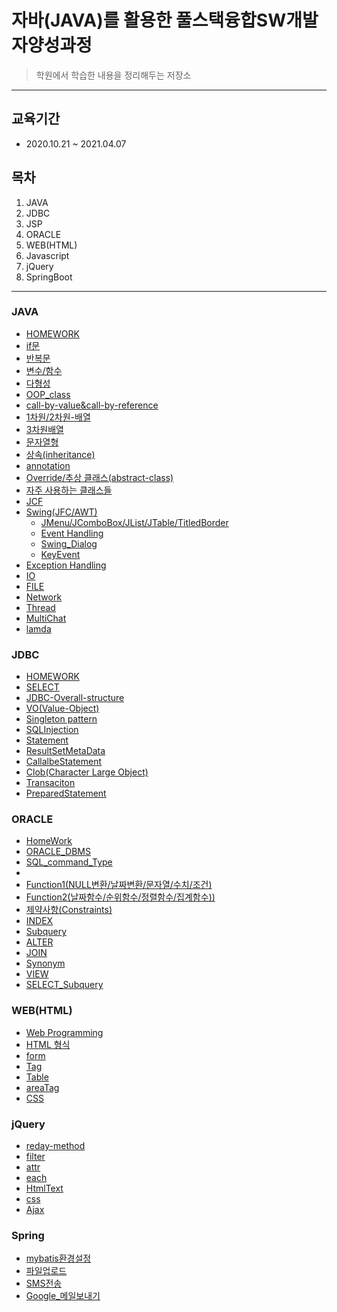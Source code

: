 # 자바(JAVA)를 활용한 풀스택융합SW개발자양성과정
>학원에서 학습한 내용을 정리해두는 저장소

----------------------------------------------------------------------------------------------------------------------

## 교육기간 
- 2020.10.21 ~ 2021.04.07

## 목차
1. JAVA
2. JDBC
3. JSP
4. ORACLE
5. WEB(HTML)
6. Javascript
7. jQuery
8. SpringBoot

----------------------------------------------------------------------------------------------------------------------


### JAVA

* [HOMEWORK](https://github.com/Jangilkyu/sist-fullstack-class/tree/master/Java/HomeWork)
* [if문](https://github.com/Jangilkyu/sist-fullstack-class/tree/master/Java/05.if)
* [반복문](https://github.com/Jangilkyu/sist-fullstack-class/tree/master/Java/07.iteration)
* [변수/함수](https://github.com/Jangilkyu/sist-fullstack-class/tree/master/Java/08.Varial%26method)
* [다형성](https://github.com/Jangilkyu/sist-fullstack-class/tree/master/Java/09.polymorphism)
* [OOP_class](https://github.com/Jangilkyu/sist-fullstack-class/tree/master/Java/09.polymorphism)
* [call-by-value&call-by-reference](https://github.com/Jangilkyu/sist-fullstack-class/tree/master/Java/11.call-by-value%26call-by-reference)
* [1차원/2차원-배열](https://github.com/Jangilkyu/sist-fullstack-class/tree/master/Java/12.Array_1and2Dimensiona)
* [3차원배열](https://github.com/Jangilkyu/sist-fullstack-class/tree/master/Java/13.3Dimensional_Array)
* [문자열형](https://github.com/Jangilkyu/sist-fullstack-class/tree/master/Java/14.String)
* [상속(inheritance)](https://github.com/Jangilkyu/sist-fullstack-class/tree/master/Java/15.inheritance)
* [annotation](https://github.com/Jangilkyu/sist-fullstack-class/tree/master/Java/16.annotation)
* [Override/추상 클래스(abstract-class)
](https://github.com/Jangilkyu/sist-fullstack-class/tree/master/Java/17.Override)
* [자주 사용하는 클래스들](https://github.com/Jangilkyu/sist-fullstack-class/tree/master/Java/19.Stringclass)
* [JCF](https://github.com/Jangilkyu/sist-fullstack-class/tree/master/Java/21.JCF(Java_Collection_Framework))
* [Swing(JFC/AWT)](https://github.com/Jangilkyu/sist-fullstack-class/tree/master/Java/22.Swing%26AWT)
    - [JMenu/JComboBox/JList/JTable/TitledBorder](https://github.com/Jangilkyu/sist-fullstack-class/tree/master/Java/24.SwingComponent2/Swing)
    - [Event Handling](https://github.com/Jangilkyu/sist-fullstack-class/tree/master/Java/25.Swing_Event_Handling)
    - [Swing_Dialog](https://github.com/Jangilkyu/sist-fullstack-class/tree/master/Java/26.Swing_Dialog)
    - [KeyEvent](https://github.com/Jangilkyu/sist-fullstack-class/tree/master/Java/27.Swing_KeyEvent)
* [Exception Handling](https://github.com/Jangilkyu/sist-fullstack-class/tree/master/Java/28.Exception)
* [IO](https://github.com/Jangilkyu/sist-fullstack-class/tree/master/Java/29.IO)
* [FILE](https://github.com/Jangilkyu/sist-fullstack-class/tree/master/Java/30.FILE)
* [Network](https://github.com/Jangilkyu/sist-fullstack-class/tree/master/Java/31.Network)
* [Thread](https://github.com/Jangilkyu/sist-fullstack-class/tree/master/Java/32.Thread)
* [MultiChat](https://github.com/Jangilkyu/sist-fullstack-class/tree/master/Java/33.MultiChat)
* [lamda](https://github.com/Jangilkyu/sist-fullstack-class/tree/master/Java/34.Lamda)

### JDBC

* [HOMEWORK](https://github.com/Jangilkyu/sist-fullstack-class/tree/master/JDBC/Homework)
* [SELECT](https://github.com/Jangilkyu/sist-fullstack-class/tree/master/JDBC/SELECT)
* [JDBC-Overall-structure](https://github.com/Jangilkyu/sist-fullstack-class/tree/master/JDBC/JDBC-Overall-structure)
* [VO(Value-Object)](https://github.com/Jangilkyu/sist-fullstack-class/tree/master/JDBC/VO(Value-Object))
* [Singleton pattern](https://github.com/Jangilkyu/sist-fullstack-class/tree/master/JDBC/Singletonpattern)
* [SQLInjection](https://github.com/Jangilkyu/sist-fullstack-class/tree/master/JDBC/SQLInjection)
* [Statement](https://github.com/Jangilkyu/sist-fullstack-class/tree/master/JDBC/Statement)
* [ResultSetMetaData](https://github.com/Jangilkyu/sist-fullstack-class/tree/master/JDBC/ResultSetMetaData)
* [CallalbeStatement](https://github.com/Jangilkyu/sist-fullstack-class/tree/master/JDBC/CallableStatement)
* [Clob(Character Large Object)](https://github.com/Jangilkyu/sist-fullstack-class/tree/master/JDBC/Clob)
* [Transaciton](https://github.com/Jangilkyu/sist-fullstack-class/tree/master/JDBC/Transaciton)
* [PreparedStatement](https://github.com/Jangilkyu/sist-fullstack-class/tree/master/JDBC/PreparedStatement)

### ORACLE

* [HomeWork](https://github.com/Jangilkyu/sist-fullstack-class/tree/master/Oracle/00.HomeWork)
* [ORACLE_DBMS](https://github.com/Jangilkyu/sist-fullstack-class/tree/master/Oracle/01.ORACLE_DBMS)
* [SQL_command_Type](https://github.com/Jangilkyu/sist-fullstack-class/tree/master/Oracle/02.SQL_command_Type)
* [](https://github.com/Jangilkyu/sist-fullstack-class/tree/master/Oracle/03)
* [Function1(NULL변환/날짜변환/문자열/수치/조건)](https://github.com/Jangilkyu/sist-fullstack-class/tree/master/Oracle/04.Function1)
* [Function2(날짜함수/순위함수/정렬함수/집계함수))](https://github.com/Jangilkyu/sist-fullstack-class/tree/master/Oracle/05.Function2)
* [제약사항(Constraints)](https://github.com/Jangilkyu/sist-fullstack-class/tree/master/Oracle/08.Constraints)
* [INDEX](https://github.com/Jangilkyu/sist-fullstack-class/tree/master/Oracle/09.INDEX)
* [Subquery](https://github.com/Jangilkyu/sist-fullstack-class/tree/master/Oracle/10.Subquery)
* [ALTER](https://github.com/Jangilkyu/sist-fullstack-class/tree/master/Oracle/11.ALTER)
* [JOIN](https://github.com/Jangilkyu/sist-fullstack-class/tree/master/Oracle/12.JOIN)
* [Synonym](https://github.com/Jangilkyu/sist-fullstack-class/tree/master/Oracle/13.SYNONYM)
* [VIEW](https://github.com/Jangilkyu/sist-fullstack-class/tree/master/Oracle/14.VIEW)
* [SELECT_Subquery](https://github.com/Jangilkyu/sist-fullstack-class/tree/master/Oracle/15.SELECT_Subquery)


### WEB(HTML)

* [Web Programming](https://github.com/Jangilkyu/sist-fullstack-class/tree/master/Web/days1)
* [HTML 형식](https://github.com/Jangilkyu/sist-fullstack-class/tree/master/Web/HTML)
* [form](https://github.com/Jangilkyu/sist-fullstack-class/tree/master/Web/Form)
* [Tag](https://github.com/Jangilkyu/sist-fullstack-class/tree/master/Web/Tag)
* [Table](https://github.com/Jangilkyu/sist-fullstack-class/tree/master/Web/Table)
* [areaTag](https://github.com/Jangilkyu/sist-fullstack-class/tree/master/Web/areaTag)
* [CSS](https://github.com/Jangilkyu/sist-fullstack-class/tree/master/Web/CSS)

### jQuery

* [reday-method](https://github.com/Jangilkyu/sist-fullstack-class/tree/master/jQuery/reday-method)
* [filter](https://github.com/Jangilkyu/sist-fullstack-class/tree/master/jQuery/filter)
* [attr](https://github.com/Jangilkyu/sist-fullstack-class/tree/master/jQuery/attr)
* [each](https://github.com/Jangilkyu/sist-fullstack-class/tree/master/jQuery/each)
* [HtmlText](https://github.com/Jangilkyu/sist-fullstack-class/tree/master/jQuery/HtmlText)
* [css](https://github.com/Jangilkyu/sist-fullstack-class/tree/master/jQuery/css)
* [Ajax](https://github.com/Jangilkyu/sist-fullstack-class/tree/master/jQuery/Ajax)

### Spring
* [mybatis환경설정](https://github.com/Jangilkyu/sist-fullstack-class/tree/master/SpringBoot/mybatis%ED%99%98%EA%B2%BD%EC%84%A4%EC%A0%95)
* [파일업로드](https://github.com/Jangilkyu/sist-fullstack-class/tree/master/SpringBoot/%ED%8C%8C%EC%9D%BC%EC%97%85%EB%A1%9C%EB%93%9C)
* [SMS전송](https://github.com/Jangilkyu/sist-fullstack-class/tree/master/SpringBoot/SMS%EC%A0%84%EC%86%A1)
* [Google_메일보내기](https://github.com/Jangilkyu/sist-fullstack-class/tree/master/SpringBoot/Google_%EB%A9%94%EC%9D%BC%EB%B3%B4%EB%82%B4%EA%B8%B0)
